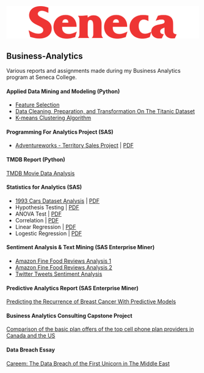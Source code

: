 ![Senca Logo](/Seneca_College_Logo.png)

## Business-Analytics
Various reports and assignments made during my Business Analytics program at Seneca College. 

#### Applied Data Mining and Modeling (Python)
- [Feature Selection](./Applied-Data-Mining-and-Modeling/Feature_Selection_Methods_With_Python.ipynb)
- [Data Cleaning, Preparation, and Transformation On The Titanic Dataset](./Applied-Data-Mining-and-Modeling/ETL_Methods_With_Python.ipynb)
- [K-means Clustering Algorithm](./Applied-Data-Mining-and-Modeling/K-means_Clustering_Algorithm_with_Python.ipynb)

#### Programming For Analytics Project (SAS)
- [Adventureworks - Territory Sales Project](/Programming-For-Analytics/Programming_For_Analytics_Project.ipynb) | [PDF](/Programming-For-Analytics/Programming_For_Analytics_Project.pdf)

#### TMDB Report (Python)
[TMDB Movie Data Analysis](/TMDb-Report/TMDb_Report.ipynb)

#### Statistics for Analytics (SAS)
- [1993 Cars Dataset Analysis](Statistics-For-Analytics/1993_Cars_Dataset_Analysis.ipynb) | [PDF](Statistics-For-Analytics/1993_Cars_Dataset_Analysis.pdf)
- Hypothesis Testing | [PDF](https://github.com/Tareqhaboukh/Business-Analytics/blob/063017517584ef0f15fd1eb864b2008a314d51df/Statistics%20For%20Analytics/Assignment%202-%20Hypothesis%20Testing.pdf)
- ANOVA Test | [PDF](https://github.com/Tareqhaboukh/Business-Analytics/blob/063017517584ef0f15fd1eb864b2008a314d51df/Statistics%20For%20Analytics/Assignment%203%20-%20ANOVA%20Test.pdf)
- Correlation | [PDF](https://github.com/Tareqhaboukh/Business-Analytics/blob/063017517584ef0f15fd1eb864b2008a314d51df/Statistics%20For%20Analytics/Assignment%204%20-%20Correlation.pdf)
- Linear Regression | [PDF](https://github.com/Tareqhaboukh/Business-Analytics/blob/main/Statistics%20For%20Analytics/Assignment%205%20-%20Linear%20Regression.pdf)
- Logestic Regression | [PDF](https://github.com/Tareqhaboukh/Business-Analytics/blob/063017517584ef0f15fd1eb864b2008a314d51df/Statistics%20For%20Analytics/Assignment%206%20-%20Logestic%20Regression.pdf)

#### Sentiment Analysis & Text Mining (SAS Enterprise Miner)
- [Amazon Fine Food Reviews Analysis 1](https://github.com/Tareqhaboukh/Business-Analytics/blob/main/Sentiment%20Analysis%20and%20Text%20Mining/Assignment%201.pdf)
- [Amazon Fine Food Reviews Analysis 2](https://github.com/Tareqhaboukh/Business-Analytics/blob/main/Sentiment%20Analysis%20and%20Text%20Mining/Assignment%202.pdf)
- [Twitter Tweets Sentiment Analysis](https://github.com/Tareqhaboukh/Business-Analytics/blob/main/Sentiment%20Analysis%20and%20Text%20Mining/Assignment%203.pdf)

#### Predictive Analytics Report (SAS Enterprise Miner)
[Predicting the Recurrence of Breast Cancer With Predictive Models](https://github.com/Tareqhaboukh/Business-Analytics/blob/main/Predictive%20Analytics/Predictive%20Analytics%20-%20Final%20Report.pdf)


#### Business Analytics Consulting Capstone Project
[Comparison of the basic plan offers of the top cell phone plan providers in Canada and the US](https://github.com/Tareqhaboukh/Business-Analytics/blob/main/Business%20Analytics%20Consulting%20Capstone%20Project.pdf)

#### Data Breach Essay
[Careem: The Data Breach of the First Unicorn in The Middle East](https://github.com/Tareqhaboukh/Business-Analytics/blob/main/Tareq%20Haboukh%20-%20Data%20Breach%20Essay.pdf)
